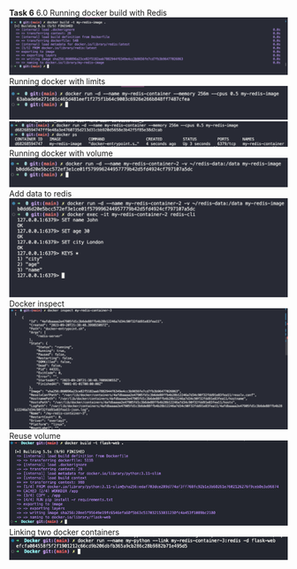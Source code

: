 **Task 6**
6.0
Running docker build with Redis\
![1](./images/6.1.png)
Running docker with limits\
![2](./images/6.2.png)
![3](./images/6.3.png)
Running docker with volume\
![4](./images/6.4.png)
Add data to redis\
![5](./images/6.5.png)
Docker inspect\
![6](./images/6.6.png)
Reuse volume\
![7](./images/6.7.png)\
Linking two docker containers\
![8](./images/6.8.png)



